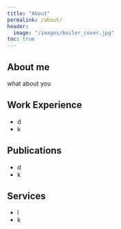 ```yaml
---
title: "About"
permalink: /about/
header:
  image: "/images/boiler_cover.jpg"
toc: true
---
```



## About me
what about you
## Work Experience
- d
- k

## Publications
- d
- k

## Services
- l
- k
